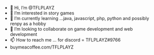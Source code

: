 - 👋 Hi, I’m @TFLPLAYZ
- 👀 I’m interested in story games
- 🌱 I’m currently learning ...java, javascript, php, python and possibly renpy as a hobby
- 💞️ I’m looking to collaborate on game development and web development
- 📫 How to reach me ... for discord = TFLPLAYZ#9766
-  buymeacoffee.com/TFLPLAYZ
<!---
TFLPLAYZ/TFLPLAYZ is a ✨ special ✨ repository because its `README.md` (this file) appears on your GitHub profile.
You can click the Preview link to take a look at your changes.
--->

